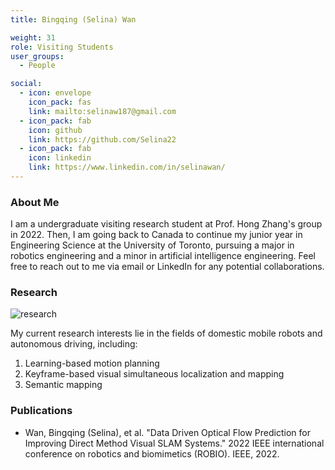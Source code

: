 ```yaml
---
title: Bingqing (Selina) Wan

weight: 31
role: Visiting Students
user_groups:
  - People

social:
  - icon: envelope 
    icon_pack: fas
    link: mailto:selinaw187@gmail.com
  - icon_pack: fab
    icon: github
    link: https://github.com/Selina22
  - icon_pack: fab
    icon: linkedin
    link: https://www.linkedin.com/in/selinawan/
---
```

### About Me
I am a undergraduate visiting research student at Prof. Hong Zhang's group in 2022. Then, I am going back to Canada to continue my junior year in Engineering Science at the University of Toronto, pursuing a major in robotics engineering and a minor in artificial intelligence engineering. Feel free to reach out to me via email or LinkedIn for any potential collaborations.

### Research
![research](authors_research/bingqing_wan.png "Research Introduction")

My current research interests lie in the fields of domestic mobile robots and autonomous driving, including:
1. Learning-based motion planning
2. Keyframe-based visual simultaneous localization and mapping
3. Semantic mapping

### Publications
- Wan, Bingqing (Selina), et al. "Data Driven Optical Flow Prediction for Improving Direct Method
Visual SLAM Systems." 2022 IEEE international conference on robotics and biomimetics (ROBIO). IEEE, 2022.